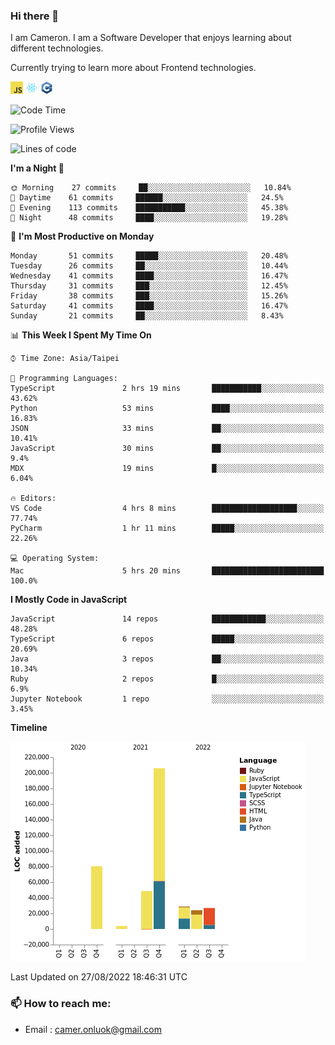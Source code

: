 ### Hi there 👋

I am Cameron. I am a Software Developer that enjoys learning about different technologies.

Currently trying to learn more about Frontend technologies.


<code><img height="20" src="https://raw.githubusercontent.com/github/explore/80688e429a7d4ef2fca1e82350fe8e3517d3494d/topics/javascript/javascript.png"></code>
<code><img height="20" src="https://raw.githubusercontent.com/github/explore/80688e429a7d4ef2fca1e82350fe8e3517d3494d/topics/react/react.png"></code>
<code><img height="20" src="https://raw.githubusercontent.com/github/explore/80688e429a7d4ef2fca1e82350fe8e3517d3494d/topics/cpp/cpp.png"></code>



<!--START_SECTION:waka-->
![Code Time](http://img.shields.io/badge/Code%20Time-497%20hrs%2013%20mins-blue)

![Profile Views](http://img.shields.io/badge/Profile%20Views-24-blue)

![Lines of code](https://img.shields.io/badge/From%20Hello%20World%20I%27ve%20Written-418%20Thousand%20lines%20of%20code-blue)

**I'm a Night 🦉** 

```text
🌞 Morning    27 commits     ██░░░░░░░░░░░░░░░░░░░░░░░   10.84% 
🌆 Daytime    61 commits     ██████░░░░░░░░░░░░░░░░░░░   24.5% 
🌃 Evening    113 commits    ███████████░░░░░░░░░░░░░░   45.38% 
🌙 Night      48 commits     ████░░░░░░░░░░░░░░░░░░░░░   19.28%

```
📅 **I'm Most Productive on Monday** 

```text
Monday       51 commits     █████░░░░░░░░░░░░░░░░░░░░   20.48% 
Tuesday      26 commits     ██░░░░░░░░░░░░░░░░░░░░░░░   10.44% 
Wednesday    41 commits     ████░░░░░░░░░░░░░░░░░░░░░   16.47% 
Thursday     31 commits     ███░░░░░░░░░░░░░░░░░░░░░░   12.45% 
Friday       38 commits     ███░░░░░░░░░░░░░░░░░░░░░░   15.26% 
Saturday     41 commits     ████░░░░░░░░░░░░░░░░░░░░░   16.47% 
Sunday       21 commits     ██░░░░░░░░░░░░░░░░░░░░░░░   8.43%

```


📊 **This Week I Spent My Time On** 

```text
⌚︎ Time Zone: Asia/Taipei

💬 Programming Languages: 
TypeScript               2 hrs 19 mins       ███████████░░░░░░░░░░░░░░   43.62% 
Python                   53 mins             ████░░░░░░░░░░░░░░░░░░░░░   16.83% 
JSON                     33 mins             ██░░░░░░░░░░░░░░░░░░░░░░░   10.41% 
JavaScript               30 mins             ██░░░░░░░░░░░░░░░░░░░░░░░   9.4% 
MDX                      19 mins             █░░░░░░░░░░░░░░░░░░░░░░░░   6.04%

🔥 Editors: 
VS Code                  4 hrs 8 mins        ███████████████████░░░░░░   77.74% 
PyCharm                  1 hr 11 mins        █████░░░░░░░░░░░░░░░░░░░░   22.26%

💻 Operating System: 
Mac                      5 hrs 20 mins       █████████████████████████   100.0%

```

**I Mostly Code in JavaScript** 

```text
JavaScript               14 repos            ████████████░░░░░░░░░░░░░   48.28% 
TypeScript               6 repos             █████░░░░░░░░░░░░░░░░░░░░   20.69% 
Java                     3 repos             ██░░░░░░░░░░░░░░░░░░░░░░░   10.34% 
Ruby                     2 repos             █░░░░░░░░░░░░░░░░░░░░░░░░   6.9% 
Jupyter Notebook         1 repo              ░░░░░░░░░░░░░░░░░░░░░░░░░   3.45%

```


**Timeline**

![Chart not found](https://raw.githubusercontent.com/camer0nluo/camer0nluo/main/charts/bar_graph.png) 


 Last Updated on 27/08/2022 18:46:31 UTC
<!--END_SECTION:waka-->

### 📫 How to reach me:
- Email : camer.onluok@gmail.com

